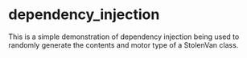 # dependency_injection

This is a simple demonstration of dependency injection being used to 
randomly generate the contents and motor type of a StolenVan class.
